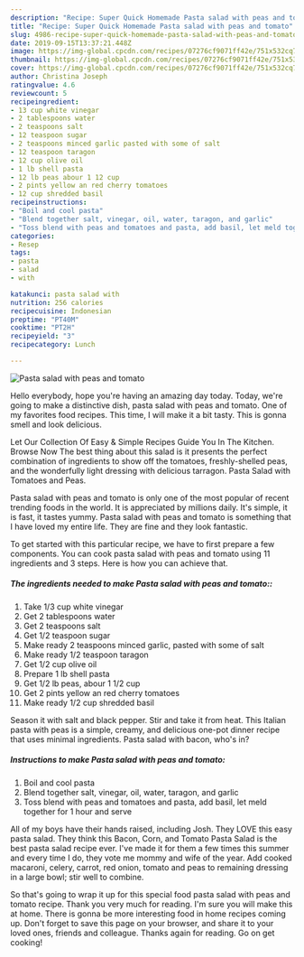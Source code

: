 ```yaml
---
description: "Recipe: Super Quick Homemade Pasta salad with peas and tomato"
title: "Recipe: Super Quick Homemade Pasta salad with peas and tomato"
slug: 4986-recipe-super-quick-homemade-pasta-salad-with-peas-and-tomato
date: 2019-09-15T13:37:21.448Z
image: https://img-global.cpcdn.com/recipes/07276cf9071ff42e/751x532cq70/pasta-salad-with-peas-and-tomato-recipe-main-photo.jpg
thumbnail: https://img-global.cpcdn.com/recipes/07276cf9071ff42e/751x532cq70/pasta-salad-with-peas-and-tomato-recipe-main-photo.jpg
cover: https://img-global.cpcdn.com/recipes/07276cf9071ff42e/751x532cq70/pasta-salad-with-peas-and-tomato-recipe-main-photo.jpg
author: Christina Joseph
ratingvalue: 4.6
reviewcount: 5
recipeingredient:
- 13 cup white vinegar
- 2 tablespoons water
- 2 teaspoons salt
- 12 teaspoon sugar
- 2 teaspoons minced garlic pasted with some of salt
- 12 teaspoon taragon
- 12 cup olive oil
- 1 lb shell pasta
- 12 lb peas abour 1 12 cup
- 2 pints yellow an red cherry tomatoes
- 12 cup shredded basil
recipeinstructions:
- "Boil and cool pasta"
- "Blend together salt, vinegar, oil, water, taragon, and garlic"
- "Toss blend with peas and tomatoes and pasta, add basil, let meld together for 1 hour and serve"
categories:
- Resep
tags:
- pasta
- salad
- with

katakunci: pasta salad with
nutrition: 256 calories
recipecuisine: Indonesian
preptime: "PT40M"
cooktime: "PT2H"
recipeyield: "3"
recipecategory: Lunch

---
```



![Pasta salad with peas and tomato](https://img-global.cpcdn.com/recipes/07276cf9071ff42e/751x532cq70/pasta-salad-with-peas-and-tomato-recipe-main-photo.jpg)

Hello everybody, hope you're having an amazing day today. Today, we're going to make a distinctive dish, pasta salad with peas and tomato. One of my favorites food recipes. This time, I will make it a bit tasty. This is gonna smell and look delicious.

Let Our Collection Of Easy &amp; Simple Recipes Guide You In The Kitchen. Browse Now The best thing about this salad is it presents the perfect combination of ingredients to show off the tomatoes, freshly-shelled peas, and the wonderfully light dressing with delicious tarragon. Pasta Salad with Tomatoes and Peas.

Pasta salad with peas and tomato is only one of the most popular of recent trending foods in the world. It is appreciated by millions daily. It's simple, it is fast, it tastes yummy. Pasta salad with peas and tomato is something that I have loved my entire life. They are fine and they look fantastic.


To get started with this particular recipe, we have to first prepare a few components. You can cook pasta salad with peas and tomato using 11 ingredients and 3 steps. Here is how you can achieve that.

##### The ingredients needed to make Pasta salad with peas and tomato::

1. Take 1/3 cup white vinegar
1. Get 2 tablespoons water
1. Get 2 teaspoons salt
1. Get 1/2 teaspoon sugar
1. Make ready 2 teaspoons minced garlic, pasted with some of salt
1. Make ready 1/2 teaspoon taragon
1. Get 1/2 cup olive oil
1. Prepare 1 lb shell pasta
1. Get 1/2 lb peas, abour 1 1/2 cup
1. Get 2 pints yellow an red cherry tomatoes
1. Make ready 1/2 cup shredded basil


Season it with salt and black pepper. Stir and take it from heat. This Italian pasta with peas is a simple, creamy, and delicious one-pot dinner recipe that uses minimal ingredients. Pasta salad with bacon, who&#39;s in? 

##### Instructions to make Pasta salad with peas and tomato:

1. Boil and cool pasta
1. Blend together salt, vinegar, oil, water, taragon, and garlic
1. Toss blend with peas and tomatoes and pasta, add basil, let meld together for 1 hour and serve


All of my boys have their hands raised, including Josh. They LOVE this easy pasta salad. They think this Bacon, Corn, and Tomato Pasta Salad is the best pasta salad recipe ever. I&#39;ve made it for them a few times this summer and every time I do, they vote me mommy and wife of the year. Add cooked macaroni, celery, carrot, red onion, tomato and peas to remaining dressing in a large bowl; stir well to combine. 

So that's going to wrap it up for this special food pasta salad with peas and tomato recipe. Thank you very much for reading. I'm sure you will make this at home. There is gonna be more interesting food in home recipes coming up. Don't forget to save this page on your browser, and share it to your loved ones, friends and colleague. Thanks again for reading. Go on get cooking!
